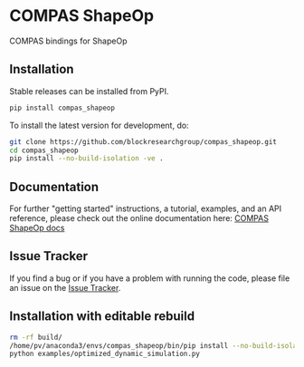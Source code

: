 # COMPAS ShapeOp

COMPAS bindings for ShapeOp

## Installation

Stable releases can be installed from PyPI.

```bash
pip install compas_shapeop
```

To install the latest version for development, do:

```bash
git clone https://github.com/blockresearchgroup/compas_shapeop.git
cd compas_shapeop
pip install --no-build-isolation -ve .
```

## Documentation

For further "getting started" instructions, a tutorial, examples, and an API reference,
please check out the online documentation here: [COMPAS ShapeOp docs](https://blockresearchgroup.github.io/compas_shapeop)

## Issue Tracker

If you find a bug or if you have a problem with running the code, please file an issue on the [Issue Tracker](https://github.com/blockresearchgroup/compas_shapeop/issues).


## Installation with editable rebuild

```bash
rm -rf build/
/home/pv/anaconda3/envs/compas_shapeop/bin/pip install --no-build-isolation -ve . -Ceditable.rebuild=true --no-cache-dir
python examples/optimized_dynamic_simulation.py
```